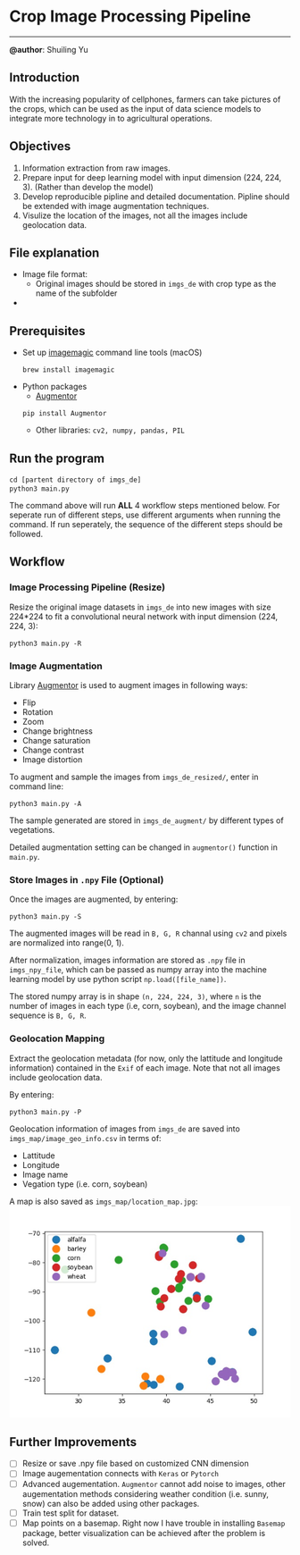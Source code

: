 # Crop Image Processing Pipeline
---

**@author**: Shuiling Yu

## Introduction
With the increasing popularity of cellphones, farmers can take pictures of the crops, which can be used as the input of data science models to integrate more technology in to agricultural operations.

## Objectives
1. Information extraction from raw images.
2. Prepare input for deep learning model with input dimension (224, 224, 3). (Rather than develop the model)
3. Develop reproducible pipline and detailed documentation. Pipline should be extended with image augmentation techniques.
4. Visulize the location of the images, not all the images include geolocation data.

## File explanation
* Image file format:
	- Original images should be stored in `imgs_de` with crop type as the name of the subfolder
* 

## Prerequisites
* Set up [imagemagic](https://www.imagemagick.org/script/index.php) command line tools (macOS)
    ```
    brew install imagemagic
    ```
* Python packages
    * [Augmentor](https://augmentor.readthedocs.io/en/master/index.html)
    ```
    pip install Augmentor
    ```
    * Other libraries: `cv2, numpy, pandas, PIL`

## Run the program
```
cd [partent directory of imgs_de]
python3 main.py
```
The command above will run **ALL** 4 workflow steps mentioned below. For seperate run of different steps, use different arguments when running the command. If run seperately, the sequence of the different steps should be followed.

## Workflow
### Image Processing Pipeline (Resize)
Resize the original image datasets in `imgs_de` into new images with size 224\*224 to fit a convolutional neural network with input dimension (224, 224, 3):
```
python3 main.py -R
```
### Image Augmentation
Library [Augmentor](https://augmentor.readthedocs.io/en/master/index.html) is used to augment images in following ways:
* Flip
* Rotation
* Zoom
* Change brightness
* Change saturation
* Change contrast
* Image distortion

To augment and sample the images from `imgs_de_resized/`, enter in command line:
```
python3 main.py -A
```
The sample generated are stored in `imgs_de_augment/` by different types of vegetations.

Detailed augmentation setting can be changed in `augmentor()` function in `main.py`.

### Store Images in `.npy` File (Optional)
Once the images are augmented, by entering:
```
python3 main.py -S
```

The augmented images will be read in `B, G, R` channal using `cv2` and pixels are normalized into range(0, 1).

After normalization, images information are stored as `.npy` file in `imgs_npy_file`, 
which can be passed as numpy array into the machine learning model by use python script `np.load([file_name])`.

The stored numpy array is in shape `(n, 224, 224, 3)`, where `n` is the number of images in each type (i.e, corn, soybean), and the image channel sequence is `B, G, R`.

### Geolocation Mapping
Extract the geolocation metadata (for now, only the lattitude and longitude information) contained in the `Exif` of each image. 
Note that not all images include geolocation data.

By entering: 
```
python3 main.py -P
```
Geolocation information of images from `imgs_de` are saved into `imgs_map/image_geo_info.csv` in terms of:
* Lattitude
* Longitude
* Image name
* Vegation type (i.e. corn, soybean)

A map is also saved as `imgs_map/location_map.jpg`:
![visualize](location_map.jpg)

## Further Improvements
- [ ] Resize or save .npy file based on customized CNN dimension
- [ ] Image augementation connects with `Keras` or `Pytorch`
- [ ] Advanced augementation. `Augmentor` cannot add noise to images, other augementation methods considering weather condition (i.e. sunny, snow) can also be added using other packages.
- [ ] Train test split for dataset.
- [ ] Map points on a basemap. Right now I have trouble in installing `Basemap` package, better visualization can be achieved after the problem is solved.